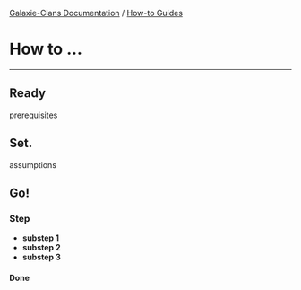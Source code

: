 [Galaxie-Clans Documentation](README.md) / [How-to Guides](_HOWTO__.md)

# How to ...
---
## Ready

prerequisites

## Set.

assumptions

## Go!

### Step

* __substep 1__
* __substep 2__
* __substep 3__

#### Done